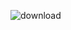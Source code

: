 ![download](https://github.com/papaimistry/React-Portfolio-One/assets/103406706/9d43a557-6653-4865-8a74-1c732891e3ab)
